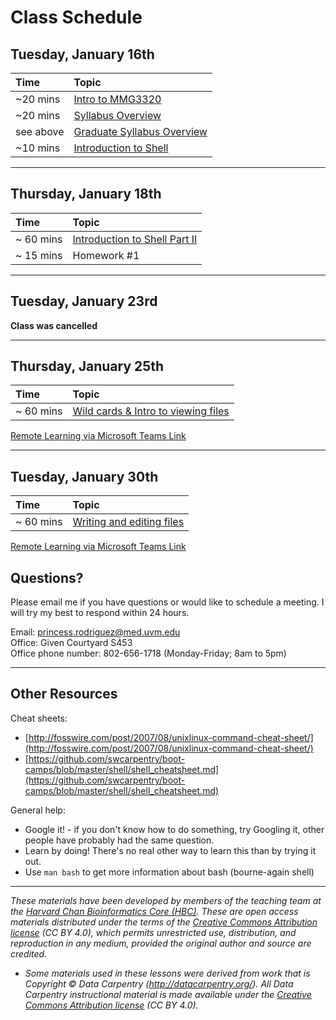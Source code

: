 # Class Schedule 

## Tuesday, January 16th 

| Time |  Topic  | 
|:-----------|:----------|
| ~20 mins | [Intro to MMG3320](../lectures/Lecture1-MMG3320-Introduction.pdf) | 
| ~20 mins | [Syllabus Overview](../lectures/MMG3320_Syllabus_undergraduate.pdf)| 
| see above | [Graduate Syllabus Overview](../lectures/MMG5320_Syllabus_graduate.pdf)|
| ~10 mins | [Introduction to Shell](../lessons/01_week1_mmg3320.md) | 


***

## Thursday, January 18th 

| Time |  Topic  | 
|:-----------|:----------|
| ~ 60 mins |  [Introduction to Shell Part II ](../lessons/02_week1_mmg3320.md)|
| ~ 15 mins |  Homework #1|

***

## Tuesday, January 23rd 

**Class was cancelled**

***

## Thursday, January 25th 

| Time |  Topic  | 
|:-----------|:----------|
| ~ 60 mins |  [Wild cards & Intro to viewing files ](../lessons/03_week2_mmg3320.md)|

[Remote Learning via Microsoft Teams Link](https://teams.microsoft.com/l/meetup-join/19%3aUVKd-rN88Bj5WieSLdk8G-CH8JH6toRsxMy7HxDUWeE1%40thread.tacv2/1706118930323?context=%7b%22Tid%22%3a%221c177758-4d6b-43dc-aaeb-3b9c42562967%22%2c%22Oid%22%3a%22c4dfbfa2-c05b-4c3c-920d-808dcfc1a418%22%7d)

***

## Tuesday, January 30th 

| Time |  Topic  | 
|:-----------|:----------|
| ~ 60 mins |  [Writing and editing files ](../lessons/04_week3_mmg3320.md)|

[Remote Learning via Microsoft Teams Link](https://teams.microsoft.com/l/meetup-join/19%3aUVKd-rN88Bj5WieSLdk8G-CH8JH6toRsxMy7HxDUWeE1%40thread.tacv2/1706118930323?context=%7b%22Tid%22%3a%221c177758-4d6b-43dc-aaeb-3b9c42562967%22%2c%22Oid%22%3a%22c4dfbfa2-c05b-4c3c-920d-808dcfc1a418%22%7d)


## Questions?
Please email me if you have questions or would like to schedule a meeting. I will try my best to respond within 24 hours.  

Email: princess.rodriguez@med.uvm.edu  
Office: Given Courtyard S453  
Office phone number: 802-656-1718 (Monday-Friday; 8am to 5pm)

*** 

## Other Resources

Cheat sheets:
* [http://fosswire.com/post/2007/08/unixlinux-command-cheat-sheet/](http://fosswire.com/post/2007/08/unixlinux-command-cheat-sheet/)
* [https://github.com/swcarpentry/boot-camps/blob/master/shell/shell_cheatsheet.md](https://github.com/swcarpentry/boot-camps/blob/master/shell/shell_cheatsheet.md)

General help:
* Google it! - if you don't know how to do something, try Googling it, other people have probably had the same question.
* Learn by doing! There's no real other way to learn this than by trying it out.
* Use `man bash` to get more information about bash (bourne-again shell)

***
*These materials have been developed by members of the teaching team at the [Harvard Chan Bioinformatics Core (HBC)](http://bioinformatics.sph.harvard.edu/). These are open access materials distributed under the terms of the [Creative Commons Attribution license](https://creativecommons.org/licenses/by/4.0/) (CC BY 4.0), which permits unrestricted use, distribution, and reproduction in any medium, provided the original author and source are credited.*

* *Some materials used in these lessons were derived from work that is Copyright © Data Carpentry (http://datacarpentry.org/). 
All Data Carpentry instructional material is made available under the [Creative Commons Attribution license](https://creativecommons.org/licenses/by/4.0/) (CC BY 4.0).*

